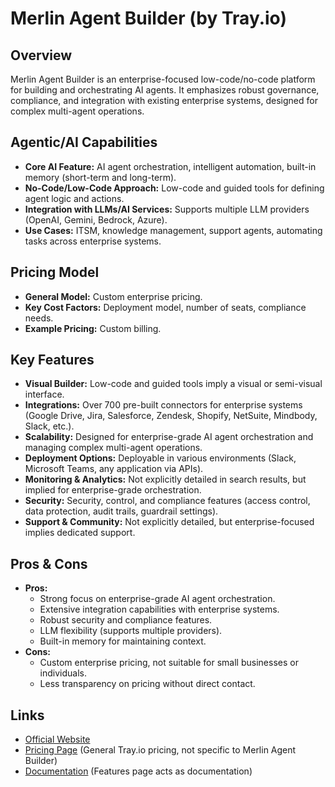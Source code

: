 # Merlin Agent Builder (by Tray.io)

## Overview
Merlin Agent Builder is an enterprise-focused low-code/no-code platform for building and orchestrating AI agents. It emphasizes robust governance, compliance, and integration with existing enterprise systems, designed for complex multi-agent operations.

## Agentic/AI Capabilities
*   **Core AI Feature:** AI agent orchestration, intelligent automation, built-in memory (short-term and long-term).
*   **No-Code/Low-Code Approach:** Low-code and guided tools for defining agent logic and actions.
*   **Integration with LLMs/AI Services:** Supports multiple LLM providers (OpenAI, Gemini, Bedrock, Azure).
*   **Use Cases:** ITSM, knowledge management, support agents, automating tasks across enterprise systems.

## Pricing Model
*   **General Model:** Custom enterprise pricing.
*   **Key Cost Factors:** Deployment model, number of seats, compliance needs.
*   **Example Pricing:** Custom billing.

## Key Features
*   **Visual Builder:** Low-code and guided tools imply a visual or semi-visual interface.
*   **Integrations:** Over 700 pre-built connectors for enterprise systems (Google Drive, Jira, Salesforce, Zendesk, Shopify, NetSuite, Mindbody, Slack, etc.).
*   **Scalability:** Designed for enterprise-grade AI agent orchestration and managing complex multi-agent operations.
*   **Deployment Options:** Deployable in various environments (Slack, Microsoft Teams, any application via APIs).
*   **Monitoring & Analytics:** Not explicitly detailed in search results, but implied for enterprise-grade orchestration.
*   **Security:** Security, control, and compliance features (access control, data protection, audit trails, guardrail settings).
*   **Support & Community:** Not explicitly detailed, but enterprise-focused implies dedicated support.

## Pros & Cons
*   **Pros:**
    *   Strong focus on enterprise-grade AI agent orchestration.
    *   Extensive integration capabilities with enterprise systems.
    *   Robust security and compliance features.
    *   LLM flexibility (supports multiple providers).
    *   Built-in memory for maintaining context.
*   **Cons:**
    *   Custom enterprise pricing, not suitable for small businesses or individuals.
    *   Less transparency on pricing without direct contact.

## Links
*   [Official Website](https://tray.io/solutions/merlin-agent-builder)
*   [Pricing Page](https://tray.io/pricing) (General Tray.io pricing, not specific to Merlin Agent Builder)
*   [Documentation](https://tray.io/solutions/merlin-agent-builder) (Features page acts as documentation)